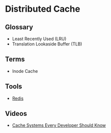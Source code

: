 # Distributed Cache

<!--
L3
-->

## Glossary

- Least Recently Used (LRU)
- Translation Lookaside Buffer (TLB)

## Terms

- Inode Cache

## Tools

- [Redis](/redis/README.md)

## Videos

- [Cache Systems Every Developer Should Know](https://youtube.com/watch?v=dGAgxozNWFE)
